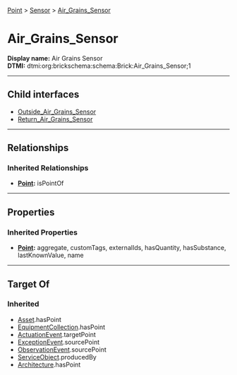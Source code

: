 [Point](../../Point.md) > [Sensor](../Sensor.md) > [Air_Grains_Sensor](#)
# Air_Grains_Sensor

**Display name:** Air Grains Sensor<br />
**DTMI:** dtmi:org:brickschema:schema:Brick:Air_Grains_Sensor;1

---

## Child interfaces
* [Outside_Air_Grains_Sensor](Outside_Air_Grains_Sensor.md)
* [Return_Air_Grains_Sensor](Return_Air_Grains_Sensor.md)

---

## Relationships
### Inherited Relationships
* **[Point](../../Point.md):** isPointOf

---

## Properties
### Inherited Properties
* **[Point](../../Point.md):** aggregate, customTags, externalIds, hasQuantity, hasSubstance, lastKnownValue, name

---

## Target Of
### Inherited
* [Asset](../../../Asset/Asset.md).hasPoint
* [EquipmentCollection](../../../Collection/AssetCollection/EquipmentCollection/EquipmentCollection.md).hasPoint
* [ActuationEvent](../../../Event/PointEvent/ActuationEvent.md).targetPoint
* [ExceptionEvent](../../../Event/PointEvent/ExceptionEvent.md).sourcePoint
* [ObservationEvent](../../../Event/PointEvent/ObservationEvent.md).sourcePoint
* [ServiceObject](../../../Information/ServiceObject/ServiceObject.md).producedBy
* [Architecture](../../../Space/Architecture/Architecture.md).hasPoint
